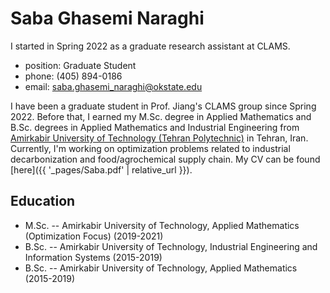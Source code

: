 # Saba Ghasemi Naraghi

I started in Spring 2022 as a graduate research assistant at CLAMS.

- position: Graduate Student
- phone: (405) 894-0186
- email: saba.ghasemi_naraghi@okstate.edu

I have been a graduate student in Prof. Jiang's CLAMS group since Spring 2022. Before that, I earned my M.Sc. degree in Applied Mathematics and B.Sc. degrees in Applied Mathematics and Industrial Engineering from [Amirkabir University of Technology (Tehran Polytechnic)](https://en.wikipedia.org/wiki/Amirkabir_University_of_Technology) in Tehran, Iran. Currently, I'm working on optimization problems related to industrial decarbonization and food/agrochemical supply chain. My CV can be found [here]({{ '_pages/Saba.pdf' | relative_url }}).

## Education

- M.Sc. -- Amirkabir University of Technology, Applied Mathematics (Optimization Focus) (2019-2021)
- B.Sc. -- Amirkabir University of Technology, Industrial Engineering and Information Systems (2015-2019)
- B.Sc. -- Amirkabir University of Technology, Applied Mathematics (2015-2019)
